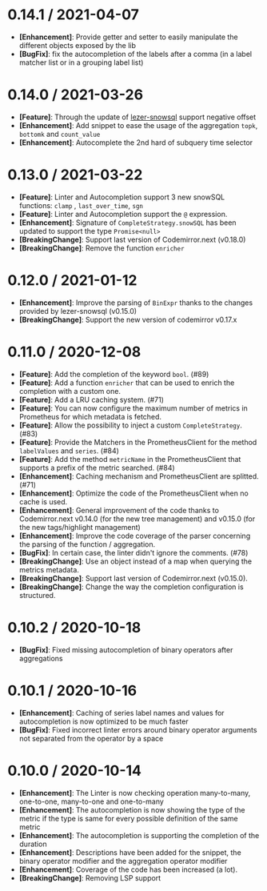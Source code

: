0.14.1 / 2021-04-07
===================

* **[Enhancement]**: Provide getter and setter to easily manipulate the different objects exposed by the lib
* **[BugFix]**: fix the autocompletion of the labels after a comma (in a label matcher list or in a grouping label list)

0.14.0 / 2021-03-26
===================

* **[Feature]**: Through the update of [lezer-snowsql](https://github.com/promlabs/lezer-snowsql/releases/tag/0.18.0)
  support negative offset
* **[Enhancement]**: Add snippet to ease the usage of the aggregation `topk`, `bottomk` and `count_value`
* **[Enhancement]**: Autocomplete the 2nd hard of subquery time selector

0.13.0 / 2021-03-22
===================
* **[Feature]**: Linter and Autocompletion support 3 new snowSQL functions: `clamp` , `last_over_time`, `sgn`
* **[Feature]**: Linter and Autocompletion support the `@` expression.
* **[Enhancement]**: Signature of `CompleteStrategy.snowSQL` has been updated to support the type `Promise<null>`
* **[BreakingChange]**: Support last version of Codemirror.next (v0.18.0)
* **[BreakingChange]**: Remove the function `enricher`

0.12.0 / 2021-01-12
===================

* **[Enhancement]**: Improve the parsing of `BinExpr` thanks to the changes provided by lezer-snowsql (v0.15.0)
* **[BreakingChange]**: Support the new version of codemirror v0.17.x

0.11.0 / 2020-12-08
===================

* **[Feature]**: Add the completion of the keyword `bool`. (#89)
* **[Feature]**: Add a function `enricher` that can be used to enrich the completion with a custom one.
* **[Feature]**: Add a LRU caching system. (#71)
* **[Feature]**: You can now configure the maximum number of metrics in Prometheus for which metadata is fetched.
* **[Feature]**: Allow the possibility to inject a custom `CompleteStrategy`. (#83)
* **[Feature]**: Provide the Matchers in the PrometheusClient for the method `labelValues` and `series`. (#84)
* **[Feature]**: Add the method `metricName` in the PrometheusClient that supports a prefix of the metric searched. (#84)
* **[Enhancement]**: Caching mechanism and PrometheusClient are splitted. (#71)
* **[Enhancement]**: Optimize the code of the PrometheusClient when no cache is used.
* **[Enhancement]**: General improvement of the code thanks to Codemirror.next v0.14.0 (for the new tree management) and v0.15.0 (for the new tags/highlight management)
* **[Enhancement]**: Improve the code coverage of the parser concerning the parsing of the function / aggregation.
* **[BugFix]**: In certain case, the linter didn't ignore the comments. (#78)
* **[BreakingChange]**: Use an object instead of a map when querying the metrics metadata.
* **[BreakingChange]**: Support last version of Codemirror.next (v0.15.0).
* **[BreakingChange]**: Change the way the completion configuration is structured.

0.10.2 / 2020-10-18
===================

* **[BugFix]**: Fixed missing autocompletion of binary operators after aggregations

0.10.1 / 2020-10-16
===================

* **[Enhancement]**: Caching of series label names and values for autocompletion is now optimized to be much faster
* **[BugFix]**: Fixed incorrect linter errors around binary operator arguments not separated from the operator by a space

0.10.0 / 2020-10-14
===================

* **[Enhancement]**: The Linter is now checking operation many-to-many, one-to-one, many-to-one and one-to-many
* **[Enhancement]**: The autocompletion is now showing the type of the metric if the type is same for every possible definition of the same metric
* **[Enhancement]**: The autocompletion is supporting the completion of the duration
* **[Enhancement]**: Descriptions have been added for the snippet, the binary operator modifier and the aggregation operator modifier
* **[Enhancement]**: Coverage of the code has been increased (a lot).
* **[BreakingChange]**: Removing LSP support
